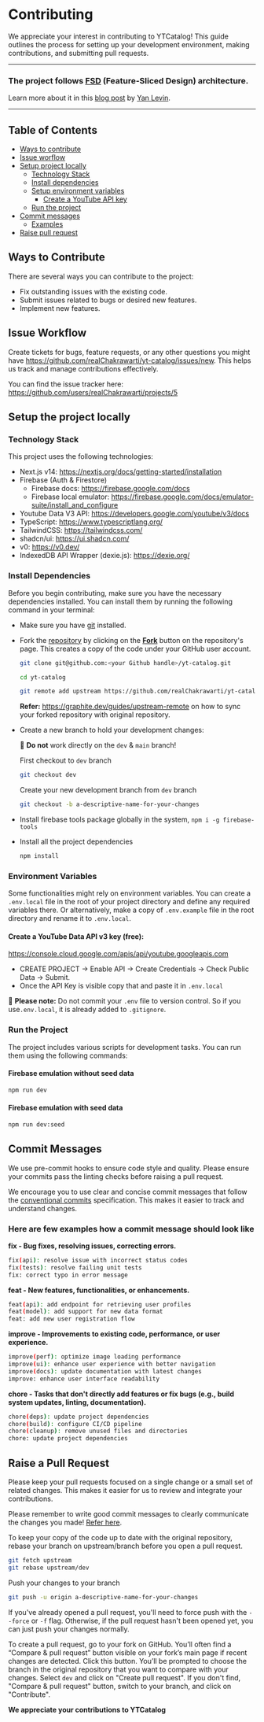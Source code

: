 # Contributing

We appreciate your interest in contributing to YTCatalog! This guide outlines the process for setting up your development environment, making contributions, and submitting pull requests.

<hr >

### The project follows [FSD](https://feature-sliced.design/) (Feature-Sliced Design) architecture.

Learn more about it in this [blog post](https://dev.to/m_midas/feature-sliced-design-the-best-frontend-architecture-4noj) by [Yan Levin](https://github.com/midas-png).

<hr>

## Table of Contents

- [Ways to contribute](#ways-to-contribute)
- [Issue worflow](#issue-workflow)
- [Setup project locally](#setup-the-project-locally)
  - [Technology Stack](#technology-stack)
  - [Install dependencies](#install-dependencies)
  - [Setup environment variables](#environment-variables)
    - [Create a YouTube API key](#create-a-youtube-data-api-v3-key-free)
  - [Run the project](#run-the-project)
- [Commit messages](#commit-messages)
  - [Examples](#here-are-few-examples-how-a-commit-message-should-look-like)
- [Raise pull request](#raise-a-pull-request)

## Ways to Contribute

There are several ways you can contribute to the project:

- Fix outstanding issues with the existing code.
- Submit issues related to bugs or desired new features.
- Implement new features.

## Issue Workflow

Create tickets for bugs, feature requests, or any other questions you might have https://github.com/realChakrawarti/yt-catalog/issues/new. This helps us track and manage contributions effectively.

You can find the issue tracker here: https://github.com/users/realChakrawarti/projects/5

## Setup the project locally

### Technology Stack

This project uses the following technologies:

- Next.js v14: https://nextjs.org/docs/getting-started/installation
- Firebase (Auth & Firestore)
  - Firebase docs: https://firebase.google.com/docs
  - Firebase local emulator: https://firebase.google.com/docs/emulator-suite/install_and_configure
- Youtube Data V3 API: https://developers.google.com/youtube/v3/docs
- TypeScript: https://www.typescriptlang.org/
- TailwindCSS: https://tailwindcss.com/
- shadcn/ui: https://ui.shadcn.com/
- v0: https://v0.dev/
- IndexedDB API Wrapper (dexie.js): https://dexie.org/

### Install Dependencies

Before you begin contributing, make sure you have the necessary dependencies installed. You can install them by running the following command in your terminal:

- Make sure you have [git](https://git-scm.com/downloads) installed.
- Fork the [repository](https://github.com/realChakrawarti/yt-catalog) by
  clicking on the **[Fork](https://github.com/realChakrawarti/yt-catalog/fork)** button on the repository's page. This creates a copy of the code
  under your GitHub user account.

  ```bash
  git clone git@github.com:<your Github handle>/yt-catalog.git

  cd yt-catalog

  git remote add upstream https://github.com/realChakrawarti/yt-catalog.git
  ```

  **Refer:** https://graphite.dev/guides/upstream-remote on how to sync your forked repository with original repository.

- Create a new branch to hold your development changes:

  🚨 **Do not** work directly on the `dev` & `main` branch!

  First checkout to `dev` branch

  ```bash
  git checkout dev
  ```

  Create your new development branch from `dev` branch

  ```bash
  git checkout -b a-descriptive-name-for-your-changes
  ```

- Install firebase tools package globally in the system, `npm i -g firebase-tools`
- Install all the project dependencies

  ```bash
  npm install
  ```

### Environment Variables

Some functionalities might rely on environment variables. You can create a `.env.local` file in the root of your project directory and define any required variables there. Or alternatively, make a copy of `.env.example` file in the root directory and rename it to `.env.local`.

#### Create a YouTube Data API v3 key (free):

https://console.cloud.google.com/apis/api/youtube.googleapis.com

- CREATE PROJECT -> Enable API -> Create Credentials -> Check Public Data -> Submit.
- Once the API Key is visible copy that and paste it in `.env.local`

🚨 **Please note:** Do not commit your `.env` file to version control. So if you use`.env.local`, it is already added to `.gitignore`.

### Run the Project

The project includes various scripts for development tasks. You can run them using the following commands:

#### Firebase emulation without seed data

```bash
npm run dev
```

#### Firebase emulation with seed data

```bash
npm run dev:seed
```

## Commit Messages

We use pre-commit hooks to ensure code style and quality. Please ensure your commits pass the linting checks before raising a pull request.

We encourage you to use clear and concise commit messages that follow the [conventional commits](https://commitlint.js.org/) specification. This makes it easier to track and understand changes.

### Here are few examples how a commit message should look like

**fix - Bug fixes, resolving issues, correcting errors.**

```bash
fix(api): resolve issue with incorrect status codes
fix(tests): resolve failing unit tests
fix: correct typo in error message
```

**feat - New features, functionalities, or enhancements.**

```bash
feat(api): add endpoint for retrieving user profiles
feat(model): add support for new data format
feat: add new user registration flow
```

**improve - Improvements to existing code, performance, or user experience.**

```bash
improve(perf): optimize image loading performance
improve(ui): enhance user experience with better navigation
improve(docs): update documentation with latest changes
improve: enhance user interface readability
```

**chore - Tasks that don't directly add features or fix bugs (e.g., build system updates, linting, documentation).**

```bash
chore(deps): update project dependencies
chore(build): configure CI/CD pipeline
chore(cleanup): remove unused files and directories
chore: update project dependencies
```

## Raise a Pull Request

Please keep your pull requests focused on a single change or a small set of related changes. This makes it easier for us to review and integrate your contributions.

Please remember to write good commit messages to clearly communicate the changes you made! [Refer here](#commit-messages).

To keep your copy of the code up to date with the original repository, rebase your branch on upstream/branch before you open a pull request.

```bash
git fetch upstream
git rebase upstream/dev
```

Push your changes to your branch

```bash
git push -u origin a-descriptive-name-for-your-changes
```

If you've already opened a pull request, you'll need to force push with the `--force` or `-f` flag. Otherwise, if the pull request hasn't been opened yet, you can just push your changes normally.

To create a pull request, go to your fork on GitHub. You’ll often find a “Compare & pull request” button visible on your fork’s main page if recent changes are detected. Click this button. You’ll be prompted to choose the branch in the original repository that you want to compare with your changes. Select `dev` and click on "Create pull request". If you don't find, "Compare & pull request" button, switch to your branch, and click on "Contribute".

**We appreciate your contributions to YTCatalog**

